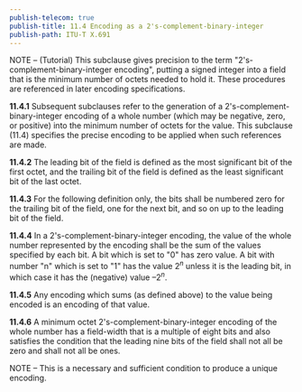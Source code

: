 ```yaml
---
publish-telecom: true
publish-title: 11.4 Encoding as a 2's-complement-binary-integer
publish-path: ITU-T X.691
---
```



NOTE – (Tutorial) This subclause gives precision to the term "2's-complement-binary-integer encoding", putting a signed integer into a field that is the minimum number of octets needed to hold it. These procedures are referenced in later encoding specifications.

**11.4.1** Subsequent subclauses refer to the generation of a 2's-complement-binary-integer encoding of a whole number (which may be negative, zero, or positive) into the minimum number of octets for the value. This subclause (11.4) specifies the precise encoding to be applied when such references are made.

**11.4.2** The leading bit of the field is defined as the most significant bit of the first octet, and the trailing bit of the field is defined as the least significant bit of the last octet.

**11.4.3** For the following definition only, the bits shall be numbered zero for the trailing bit of the field, one for the next bit, and so on up to the leading bit of the field.

**11.4.4** In a 2's-complement-binary-integer encoding, the value of the whole number represented by the encoding shall be the sum of the values specified by each bit. A bit which is set to "0" has zero value. A bit with number "n" which is set to "1" has the value $2^n$ unless it is the leading bit, in which case it has the (negative) value $–2^n$.

**11.4.5** Any encoding which sums (as defined above) to the value being encoded is an encoding of that value.

**11.4.6** A minimum octet 2's-complement-binary-integer encoding of the whole number has a field-width that is a multiple of eight bits and also satisfies the condition that the leading nine bits of the field shall not all be zero and shall not all be ones.

NOTE – This is a necessary and sufficient condition to produce a unique encoding.
